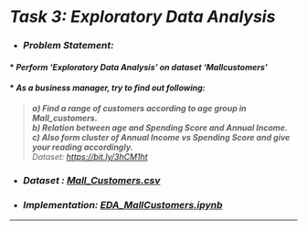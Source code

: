 # _Task 3: Exploratory Data Analysis_ 
* ### _Problem Statement:_
#### * _Perform ‘Exploratory Data Analysis’ on dataset ‘Mallcustomers’_
#### * _As a business manager, try to find out following:_
> **_a) Find a range of customers according to age group in Mall_customers._**  
> **_b) Relation between age and Spending Score and Annual Income._**  
> **_c) Also form cluster of Annual Income vs Spending Score and give your reading accordingly._**  
> _Dataset: https://bit.ly/3hCM1ht_
* ### _Dataset : [Mall_Customers.csv](Mall_Customers.csv)_
* ### _Implementation: [EDA_MallCustomers.ipynb](EDA_MallCustomers.ipynb)_
---
